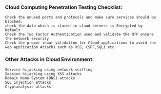 
### Cloud Computing Penetration Testing Checklist:

```
Check the unused ports and protocols and make sure services should be blocked.
check the data which is stored in cloud servers is Encrypted by Default
Check the Two Factor Authentication used and validate the OTP ensure the network security
Check the proper input validation for Cloud applications to avoid the web application Attacks such as XSS, CSRF,SQLi etc 
```



### Other Attacks in Cloud Environment:

```
Service hijacking using network sniffing
Session hijacking using XSS attacks
Domain Name System (DNS) attacks
SQL injection attacks
Cryptanalysis attacks

```
